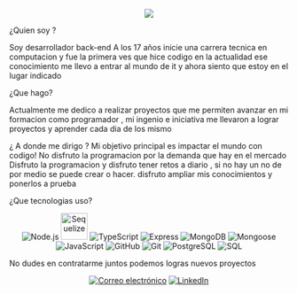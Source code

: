 <p align="center">
  <img src="https://www.epitech-it.es/wp-content/uploads/2022/07/que-es-un-algoritmo.jpg" />
</p>

¿Quien soy ?

Soy desarrollador back-end
A los 17 años inicie una carrera tecnica en computacion y fue la primera ves que hice codigo en la actualidad ese conocimiento me llevo a entrar al mundo de it y ahora siento que estoy en el lugar indicado

¿Que hago?

Actualmente me dedico a realizar proyectos que me permiten avanzar en mi formacion como programador , mi ingenio e iniciativa me llevaron a lograr proyectos y aprender cada dia de los mismo

¿ A donde me dirigo ? Mi objetivo principal es impactar el mundo con codigo! No disfruto la programacion por la demanda que hay en el mercado Disfruto la programacion y disfruto tener retos a diario , si no hay un no de por medio se puede crear o hacer. disfruto ampliar mis conocimientos y ponerlos a prueba

¿Que tecnologias uso?

<p align="center">
  <img src="https://img.icons8.com/color/48/000000/nodejs.png" alt="Node.js" title="Node.js" />
  <img src="https://avatars.githubusercontent.com/u/3591786?s=200&v=4" alt="Sequelize" title="Sequelize"  width="48" />
  <img src="https://img.icons8.com/color/48/000000/typescript.png" alt="TypeScript" title="TypeScript" />
  <img src="https://img.icons8.com/color/48/000000/express.png" alt="Express" title="Express" />
  <img src="https://img.icons8.com/color/48/000000/mongodb.png" alt="MongoDB" title="MongoDB" />
  <img src="https://img.icons8.com/color/48/000000/mongoose.png" alt="Mongoose" title="Mongoose" />
  <img src="https://img.icons8.com/color/48/000000/javascript.png" alt="JavaScript" title="JavaScript" />
  <img src="https://img.icons8.com/ios-glyphs/48/000000/github.png" alt="GitHub" title="GitHub" />
  <img src="https://img.icons8.com/color/48/000000/git.png" alt="Git" title="Git" />
  <img src="https://img.icons8.com/color/48/000000/postgreesql.png" alt="PostgreSQL" title="PostgreSQL" />
  <img src="https://img.icons8.com/color/48/000000/sql.png" alt="SQL" title="SQL" />
</p>



No dudes en contratarme juntos podemos logras nuevos proyectos



<p align="center">
  <a href="adrian.alexis.vega@gmail.com"><img src="https://img.icons8.com/material-rounded/24/000000/email.png" alt="Correo electrónico" title="Correo electrónico" /></a>
  <a href="https://www.linkedin.com/in/alexis-vega-becerril/"><img src="https://img.icons8.com/material-rounded/24/000000/linkedin.png" alt="LinkedIn" title="LinkedIn" /></a>
</p>

